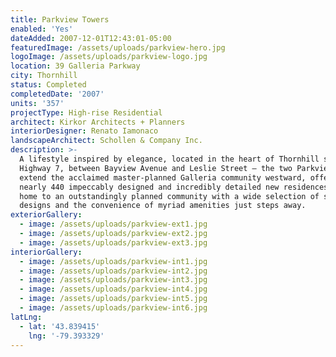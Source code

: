 ```yaml
---
title: Parkview Towers
enabled: 'Yes'
dateAdded: 2007-12-01T12:43:01-05:00
featuredImage: /assets/uploads/parkview-hero.jpg
logoImage: /assets/uploads/parkview-logo.jpg
location: 39 Galleria Parkway
city: Thornhill
status: Completed
completedDate: '2007'
units: '357'
projectType: High-rise Residential
architect: Kirkor Architects + Planners
interiorDesigner: Renato Iamonaco
landscapeArchitect: Schollen & Company Inc.
description: >-
  A lifestyle inspired by elegance, located in the heart of Thornhill south of
  Highway 7, between Bayview Avenue and Leslie Street – the two Parkview Towers
  extend the acclaimed master-planned Galleria community westward, offering
  nearly 440 impeccably designed and incredibly detailed new residences. Come
  home to an outstandingly planned community with a wide selection of suite
  designs and the convenience of myriad amenities just steps away.
exteriorGallery:
  - image: /assets/uploads/parkview-ext1.jpg
  - image: /assets/uploads/parkview-ext2.jpg
  - image: /assets/uploads/parkview-ext3.jpg
interiorGallery:
  - image: /assets/uploads/parkview-int1.jpg
  - image: /assets/uploads/parkview-int2.jpg
  - image: /assets/uploads/parkview-int3.jpg
  - image: /assets/uploads/parkview-int4.jpg
  - image: /assets/uploads/parkview-int5.jpg
  - image: /assets/uploads/parkview-int6.jpg
latLng:
  - lat: '43.839415'
    lng: '-79.393329'
---
```



